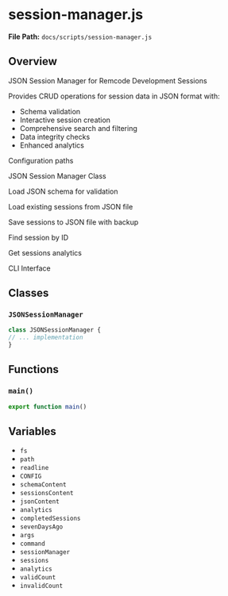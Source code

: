 # session-manager.js

**File Path:** `docs/scripts/session-manager.js`

## Overview

JSON Session Manager for Remcode Development Sessions

Provides CRUD operations for session data in JSON format with:
- Schema validation
- Interactive session creation
- Comprehensive search and filtering
- Data integrity checks
- Enhanced analytics

Configuration paths

JSON Session Manager Class

Load JSON schema for validation

Load existing sessions from JSON file

Save sessions to JSON file with backup

Find session by ID

Get sessions analytics

CLI Interface

## Classes

### `JSONSessionManager`

```typescript
class JSONSessionManager {
// ... implementation
}
```

## Functions

### `main()`

```typescript
export function main()
```

## Variables

- `fs`
- `path`
- `readline`
- `CONFIG`
- `schemaContent`
- `sessionsContent`
- `jsonContent`
- `analytics`
- `completedSessions`
- `sevenDaysAgo`
- `args`
- `command`
- `sessionManager`
- `sessions`
- `analytics`
- `validCount`
- `invalidCount`

